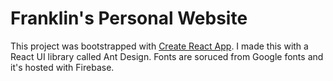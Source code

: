 # Franklin's Personal Website

This project was bootstrapped with [Create React App](https://github.com/facebook/create-react-app).
I made this with a React UI library called Ant Design. Fonts are soruced from Google fonts and it's hosted with Firebase. 
